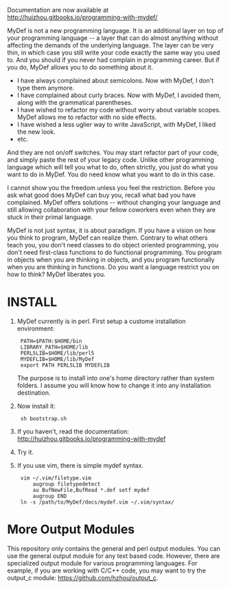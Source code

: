 Documentation are now available at http://huizhou.gitbooks.io/programming-with-mydef/

MyDef is not a new programming language. It is an additional layer on top of your programming language -- a layer that can do almost anything without affecting the demands of the underlying language. The layer can be very thin, in which case you still write your code exactly the same way you used to. And you should if you never had complain in programming career. But if you do, MyDef allows you to do something about it. 

* I have always complained about semicolons. Now with MyDef, I don't type them anymore. 
* I have complained about curly braces. Now with MyDef, I avoided them, along with the grammatical parentheses.
* I have wished to refactor my code without worry about variable scopes. MyDef allows me to refactor with no side effects.
* I have wished a less uglier way to write JavaScript, with MyDef, I liked the new look.
* etc.

And they are not on/off switches. You may start refactor part of your code, and simply paste the rest of your legacy code. Unlike other programming language which will tell you what to do, often strictly, you just do what you want to do in MyDef. You do need know what you want to do in this case.

I cannot show you the freedom unless you feel the restriction. Before you ask what good does MyDef can buy you, recall what bad you have complained. MyDef offers solutions -- without changing your language and still allowing collaboration with your fellow coworkers even when they are stuck in their primal language. 

MyDef is not just syntax, it is about paradigm. If you have a vision on how you think to program, MyDef can realize them. Contrary to what others teach you, you don't need classes to do object oriented programming, you don't need first-class functions to do functional programming. You program in objects when you are thinking in objects, and you program functionally when you are thinking in functions. Do you want a language restrict you on how to think? MyDef liberates you.

INSTALL
=======

1. MyDef currently is in perl. First setup a custome installation environment:

        PATH=$PATH:$HOME/bin
        LIBRARY_PATH=$HOME/lib
        PERL5LIB=$HOME/lib/perl5
        MYDEFLIB=$HOME/lib/MyDef
        export PATH PERL5LIB MYDEFLIB

    The purpose is to install into one's home directory rather than system folders. I assume you will know how to change it into any installation destination.

2. Now install it:

        sh bootstrap.sh

3. If you haven't, read the documentation: http://huizhou.gitbooks.io/programming-with-mydef

4. Try it.

5. If you use vim, there is simple mydef syntax.

        vim ~/.vim/filetype.vim
            augroup filetypedetect
            au BufNewFile,BufRead *.def setf mydef
            augroup END
        ln -s /path/to/MyDef/docs/mydef.vim ~/.vim/syntax/

More Output Modules
===================

This repository only contains the general and perl output modules. You can use the general output module for any text based code. However, there are specialized output module for various programming languages. For example, if you are working with C/C++ code, you may want to try the output_c module: https://github.com/hzhou/output_c. 
